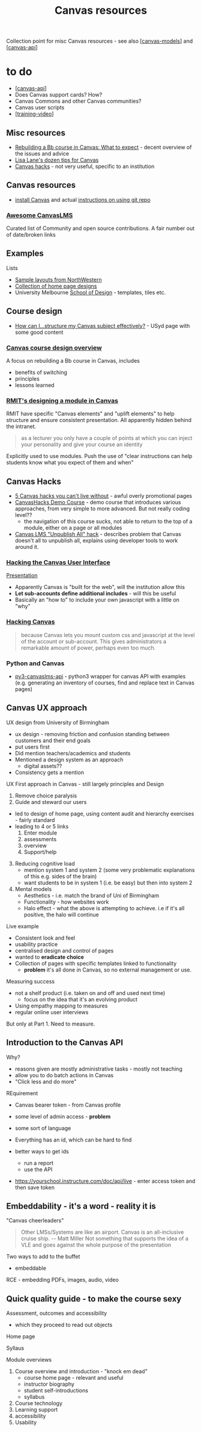 ﻿---
title: Canvas resources
---
Collection point for misc Canvas resources - see also [[canvas-models]] and [[canvas-api]]

# to do   
 
 - [[canvas-api]]
- Does Canvas support cards? How?
- Canvas Commons and other Canvas communities?
- Canvas user scripts
- [[training-video]]

## Misc resources

- [Rebuilding a Bb course in Canvas: What to expect](https://docs.google.com/document/d/1Jl-b9iH-_R4Rf1NZBHHv1wqGW4mKO5LxfaywiQ395qk/edit) - decent overview of the issues and advice
- [Lisa Lane's dozen tips for Canvas](https://wordpress.miracosta.edu/joyfulteaching/2017/07/22/lisas-dozen-tips-for-canvas/)
- [Canvas hacks](https://sites.google.com/asu.edu/sgsup-instructional-design/instructor-resources/webinars/canvas-hacks) - not very useful, specific to an institution

## Canvas resources

- [install Canvas](https://www.lmspulse.com/2021/how-to-install-canvas-lms/) and actual [instructions on using git repo](https://github.com/instructure/canvas-lms/wiki/Quick-Start#using-git)

### [Awesome CanvasLMS](https://community.canvaslms.com/t5/Community-Users/Awesome-CanvasLMS/ba-p/259722)

Curated list of Community and open source contributions. A fair number out of date/broken links

## Examples

Lists
- [Sample layouts from NorthWestern](https://canvas.northwestern.edu/courses/44486/pages/sample-canvas-course-layouts?module_item_id=520943)
- [Collection of home page designs](https://community.canvaslms.com/t5/Canvas-Instructional-Designer/Template-for-Canvas-Homepage/m-p/79770/highlight/true#M2523)
- University Melbourne [School of Design](https://msd.unimelb.edu.au/belt/technology/canvas) - templates, tiles etc.

## Course design

- [How can I...structure my Canvas subject effectively?](https://lx.uts.edu.au/collections/examples-canvas-sites/resources/how-can-i-structure-my-canvas-subject-site-effectively/) - USyd page with some good content

### [Canvas course design overview](https://miracosta.instructure.com/courses/7500)

A focus on rebuilding a Bb course in Canvas, includes
- benefits of switching
- principles
- lessons learned

### [RMIT's designing a module in Canvas](https://sites.rmit.edu.au/sister/2020/06/29/designing-a-module-in-canvas/)

RMIT have specific "Canvas elements" and "uplift elements" to help structure and ensure consistent presentation. All apparently hidden behind the intranet.

> as a lecturer you only have a couple of points at which you can inject your personality and give your course an identity

Explicitly used to use modules. Push the use of "clear instructions can help students know what you expect of them and when"

## Canvas Hacks

- [5 Canvas hacks you can't live without](https://www.leveragingelearning.com/lelblog/5canvashacks) - awful overly promotional pages
- [CanvasHacks Demo Course](https://resources.instructure.com/courses/443) - demo course that introduces various approaches, from very simple to more advanced.  But not really coding level??
    - the navigation of this course sucks, not able to return to the top of a module, either on a page or all modules
- [Canvas LMS "Unpublish All" hack](https://daveeargle.com/2019/10/25/canvas-unpublish-hack/) - describes problem that Canvas doesn't all to unpublish all, explains using developer tools to work around it.

### [Hacking the Canvas User Interface](http://www.waol.org/javascript)

[Presentation](https://docs.google.com/presentation/d/1Y-BxHO2KZdFUkVmfePrfmVpZm4kMa3iTRz9adHyuKcM/edit#slide=id.p)

- Apparently Canvas is "built for the web", will the institution allow this
- **Let sub-accounts define additional includes** - will this be useful
- Basically an "how to" to include your own javascript with a little on "why"

### [Hacking Canvas](https://sites.udel.edu/bkinney/2013/11/22/hacking-canvas/)

>  because Canvas lets you mount custom css and javascript at the level of the account or sub-account. This gives administrators a remarkable amount of power, perhaps even too much.

### Python and Canvas

- [py3-canvaslms-api](https://github.com/dgrobani/py3-canvaslms-api) - python3 wrapper for canvas API with examples (e.g. generating an inventory of courses, find and replace text in Canvas pages)


## Canvas UX approach

UX design from University of Birmingham

- ux design - removing friction and confusion standing between customers and their end goals
- put users first 
- Did mention teachers/academics and students
- Mentioned a design system as an approach
    - digital assets??
- Consistency gets a mention

UX First approach in Canvas - still largely principles and Design
1. Remove choice paralysis
2. Guide and steward our users
- led to design of home page, using content audit and hierarchy exercises - fairly standard 
- leading to 4 or 5 links
    1. Enter module
    2. assessments
    3. overview
    4. Support/help
3. Reducing cognitive load
    - mention system 1 and system 2 (some very problematic explanations of this e.g. sides of the brain)
    - want students to be in system 1 (i.e. be easy) but then into system 2
4. Mental models
    - Aesthetics - i.e. match the brand of Uni of Birmingham
    - Functionality - how websites work
    - Halo effect - what the above is attempting to achieve. i.e if it's all positive, the halo will continue

Live example
- Consistent look and feel  
- usability practice 
- centralised design and control of pages
- wanted to **eradicate choice**
- Collection of pages with specific templates linked to functionality
   - **problem** it's all done in Canvas, so no external management or use.

Measuring success
- not a shelf product (i.e. taken on and off and used next time)
   - focus on the idea that it's an evolving product
- Using empathy mapping to measures
- regular online user interviews

But only at Part 1.  Need to measure.


## Introduction to the Canvas API

Why?
- reasons given are mostly administrative tasks - mostly not teaching
- allow you to do batch actions in Canvas
- "Click less and do more"

REquirement
- Canvas bearer token - from Canvas profile
- some level of admin access - **problem**
- some sort of language

- Everything has an id, which can be hard to find
- better ways to get ids 
    - run a report
    - use the API

- https://yourschool.instructure.com/doc/api/live - enter access token and then save token

## Embeddability - it's a word - reality it is

"Canvas cheerleaders" 

> Other LMSs/Systems are like an airport. Canvas is an all-inclusive cruise ship. -- Matt Miller
Not something that supports the idea of a VLE and goes against the whole purpose of the presentation

Two ways to add to the buffet 
- embeddable

RCE - embedding PDFs, images, audio, video

## Quick quality guide - to make the course sexy

Assessment, outcomes and accessibility
- which they proceed to read out objects

Home page

Syllaus


Module overviews

1. Course overview and introduction - "knock em dead"
    - course home page - relevant and useful
    - instructor biography
    - student self-introductions
    - syllabus 
3. Course technology
4. Learning support
5. accessibility
6. Usability








[//begin]: # "Autogenerated link references for markdown compatibility"
[canvas-models]: canvas-models "Canvas models"
[canvas-api]: canvas-api "# Canvas LMS API"
[training-video]: training-video "Teaching with video in Canvas"
[//end]: # "Autogenerated link references"